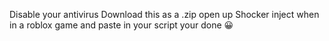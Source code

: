 Disable your antivirus
Download this as a .zip
open up Shocker
inject when in a roblox game and paste in your script
your done 😀

